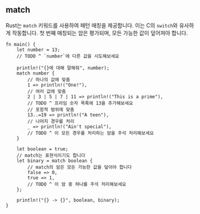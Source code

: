 ## match

Rust는 `match` 키워드를 사용하여 패턴 매칭을 제공합니다. 이는 C의 `switch`와 유사하게 작동합니다. 첫 번째 매칭되는 암은 평가되며, 모든 가능한 값이 덮어져야 합니다.

```rust,editable
fn main() {
    let number = 13;
    // TODO ^ `number`에 다른 값을 시도해보세요

    println!("{}에 대해 말해줘", number);
    match number {
        // 하나의 값에 맞춤
        1 => println!("One!"),
        // 여러 값에 맞춤
        2 | 3 | 5 | 7 | 11 => println!("This is a prime"),
        // TODO ^ 프라임 숫자 목록에 13을 추가해보세요
        // 포함적 범위에 맞춤
        13..=19 => println!("A teen"),
        // 나머지 경우를 처리
        _ => println!("Ain't special"),
        // TODO ^ 이 모든 경우를 처리하는 암을 주석 처리해보세요
    }

    let boolean = true;
    // match는 표현식이기도 합니다
    let binary = match boolean {
        // match의 암은 모든 가능한 값을 덮어야 합니다
        false => 0,
        true => 1,
        // TODO ^ 이 암 중 하나를 주석 처리해보세요
    };

    println!("{} -> {}", boolean, binary);
}
```
